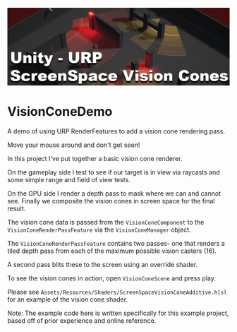 ![I see you!](https://github.com/phanshaw/VisionConeDemo/blob/master/SourceArt/ReadmeImage.png?raw=true)


# VisionConeDemo
A demo of using URP RenderFeatures to add a vision cone rendering pass.

Move your mouse around and don't get seen!

In this project I've put together a basic vision cone renderer. 

On the gameplay side I test to see if our target is in view via raycasts and some simple range and field of view tests. 

On the GPU side I render a depth pass to mask where we can and cannot see. Finally we composite the vision cones in screen space for the final result. 

The vision cone data is passed from the `VisionConeComponent` to the `VisionConeRenderPassFeature` via the `VisionConeManager` object.

The `VisionConeRenderPassFeature` contains two passes- one that renders a tiled depth pass from each of the maximum possible vision casters (16). 

A second pass blits these to the screen using an override shader. 

To see the vision cones in action, open `VisionConeScene` and press play. 

Please see `Assets/Resources/Shaders/ScreenSpaceVisionConeAdditive.hlsl` for an example of the vision cone shader. 

Note:
The example code here is written specifically for this example project, based off of prior experience and online reference. 
